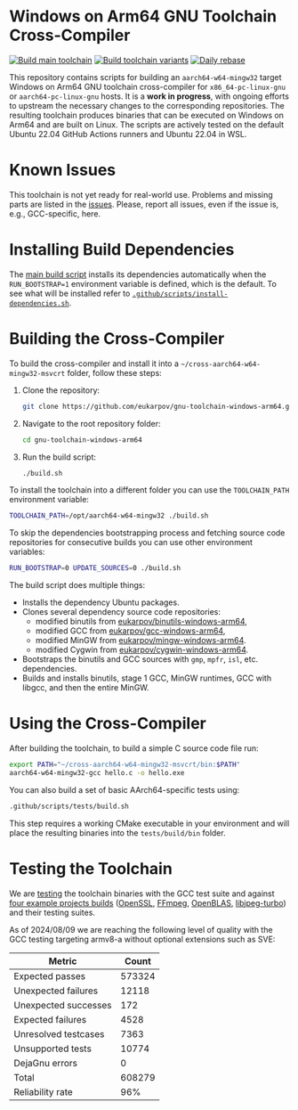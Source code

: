 # Windows on Arm64 GNU Toolchain Cross-Compiler

[![Build main toolchain](https://github.com/eukarpov/gnu-toolchain-windows-arm64/actions/workflows/main.yml/badge.svg)](https://github.com/eukarpov/gnu-toolchain-windows-arm64/actions/workflows/main.yml) [![Build toolchain variants](https://github.com/eukarpov/gnu-toolchain-windows-arm64/actions/workflows/advanced.yml/badge.svg)](https://github.com/eukarpov/gnu-toolchain-windows-arm64/actions/workflows/advanced.yml) [![Daily rebase](https://github.com/eukarpov/gnu-toolchain-windows-arm64/actions/workflows/rebase.yml/badge.svg)](https://github.com/eukarpov/gnu-toolchain-windows-arm64/actions/workflows/rebase.yml)

This repository contains scripts for building an `aarch64-w64-mingw32` target Windows on Arm64
GNU toolchain cross-compiler for `x86_64-pc-linux-gnu` or `aarch64-pc-linux-gnu` hosts.
It is a **work in progress**, with ongoing efforts to upstream the necessary changes to
the corresponding repositories. The resulting toolchain produces binaries that can be executed
on Windows on Arm64 and are built on Linux. The scripts are actively tested on the default
Ubuntu 22.04 GitHub Actions runners and Ubuntu 22.04 in WSL.

# Known Issues

This toolchain is not yet ready for real-world use. Problems and missing parts are listed in
the [issues](https://github.com/eukarpov/gnu-toolchain-windows-arm64/issues). Please,
report all issues, even if the issue is, e.g., GCC-specific, here.

# Installing Build Dependencies

The [main build script](https://github.com/eukarpov/gnu-toolchain-windows-arm64/blob/main/build.sh)
installs its dependencies automatically when the `RUN_BOOTSTRAP=1` environment variable is defined,
which is the default. To see what will be installed refer to
[`.github/scripts/install-dependencies.sh`](https://github.com/eukarpov/gnu-toolchain-windows-arm64/blob/main/.github/scripts/install-dependencies.sh).

# Building the Cross-Compiler

To build the cross-compiler and install it into a `~/cross-aarch64-w64-mingw32-msvcrt` folder,
follow these steps:

1. Clone the repository:
   ```bash
   git clone https://github.com/eukarpov/gnu-toolchain-windows-arm64.git
   ```

2. Navigate to the root repository folder:
   ```bash
   cd gnu-toolchain-windows-arm64
   ```

3. Run the build script:
   ```bash
   ./build.sh
   ```

To install the toolchain into a different folder you can use the `TOOLCHAIN_PATH` environment
variable:
```bash
TOOLCHAIN_PATH=/opt/aarch64-w64-mingw32 ./build.sh
```

To skip the dependencies bootstrapping process and fetching source code repositories for consecutive
builds you can use other environment variables:
```bash
RUN_BOOTSTRAP=0 UPDATE_SOURCES=0 ./build.sh
```

The build script does multiple things:

- Installs the dependency Ubuntu packages.
- Clones several dependency source code repositories:
  - modified binutils from [eukarpov/binutils-windows-arm64](https://github.com/eukarpov/binutils-windows-arm64),
  - modified GCC from [eukarpov/gcc-windows-arm64](https://github.com/eukarpov/gcc-windows-arm64),
  - modified MinGW from [eukarpov/mingw-windows-arm64](https://github.com/eukarpov/mingw-windows-arm64).
  - modified Cygwin from [eukarpov/cygwin-windows-arm64](https://github.com/eukarpov/cygwin-windows-arm64).
- Bootstraps the binutils and GCC sources with `gmp`, `mpfr`, `isl`, etc. dependencies.
- Builds and installs binutils, stage 1 GCC, MinGW runtimes, GCC with libgcc, and then
  the entire MinGW.

# Using the Cross-Compiler

After building the toolchain, to build a simple C source code file run:
```bash
export PATH="~/cross-aarch64-w64-mingw32-msvcrt/bin:$PATH"
aarch64-w64-mingw32-gcc hello.c -o hello.exe
```

You can also build a set of basic AArch64-specific tests using:
```bash
.github/scripts/tests/build.sh
```

This step requires a working CMake executable in your environment and will place the resulting binaries
into the `tests/build/bin` folder.

# Testing the Toolchain

We are [testing](https://github.com/eukarpov/gnu-toolchain-windows-arm64/actions/workflows/build-and-test-toolchain.yml)
the toolchain binaries with the GCC test suite and against [four example projects builds](https://github.com/eukarpov/gnu-toolchain-windows-arm64/actions/workflows/advanced.yml)
([OpenSSL](https://openssl-library.org/), [FFmpeg](https://ffmpeg.org/),
[OpenBLAS](https://github.com/OpenMathLib/OpenBLAS), [libjpeg-turbo](https://github.com/libjpeg-turbo/libjpeg-turbo))
and their testing suites.

As of 2024/08/09 we are reaching the following level of quality with the GCC testing targeting
armv8-a without optional extensions such as SVE:

| Metric               | Count  |
| -------------------- | ------ |
| Expected passes      | 573324 |
| Unexpected failures  | 12118  |
| Unexpected successes | 172    |
| Expected failures    | 4528   |
| Unresolved testcases | 7363   |
| Unsupported tests    | 10774  |
| DejaGnu errors       | 0      |
| Total                | 608279 |
| Reliability rate     | 96%    |
